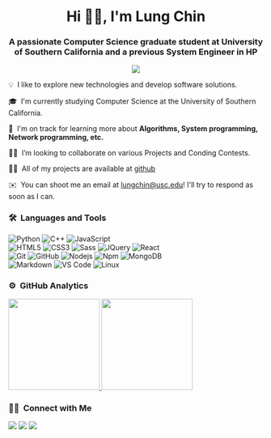 <h1 align="center">Hi 👋🏻, I'm Lung Chin</h1>
<h3 align="center">A passionate Computer Science graduate student at University of Southern California and a previous System Engineer in HP</h3>
	
<p align="center">
  <img src="https://komarev.com/ghpvc/?username=studentBC&color=blueviolet&style=flat">
</p>

💡 &nbsp;I like to explore new technologies and develop software solutions.

🎓 &nbsp;I'm currently studying Computer Science at the University of Southern California.

🌱 &nbsp;I'm on track for learning more about **Algorithms, System programming, Network programming, etc.**

🤝🏻 &nbsp;I’m looking to collaborate on various Projects and Conding Contests.

👨‍💻 &nbsp;All of my projects are available at [github](https://github.com/studentBC?tab=repositories)

✉️ &nbsp;You can shoot me an email at lungchin@usc.edu! I'll try to respond as soon as I can.

### 🛠 &nbsp;Languages and Tools

![Python](http://img.shields.io/badge/-Python-3776AB?style=for-the-badge&logo=python&logoColor=ffffff)
![C++](https://img.shields.io/badge/C%2B%2B-00599C?style=for-the-badge&logo=c%2B%2B&logoColor=white)
![JavaScript](https://img.shields.io/badge/-JavaScript-%23F7DF1C?style=for-the-badge&logo=javascript&logoColor=000000&labelColor=%23F7DF1C&color=%23FFCE5A)
<br>
![HTML5](https://img.shields.io/badge/-HTML5-%23E44D27?style=for-the-badge&logo=html5&logoColor=ffffff)
![CSS3](https://img.shields.io/badge/-CSS3-%231572B6?style=for-the-badge&logo=css3)
![Sass](https://img.shields.io/badge/-Sass-%23CC6699?style=for-the-badge&logo=sass&logoColor=ffffff)
![JQuery](https://img.shields.io/badge/jQuery-0769AD?style=for-the-badge&logo=jquery&logoColor=white)
![React](https://img.shields.io/badge/-React-61DAFB?style=for-the-badge&logo=react&logoColor=ffffff)
<br>
![Git](https://img.shields.io/badge/-Git-%23F05032?style=for-the-badge&logo=git&logoColor=%23ffffff)
![GitHub](https://img.shields.io/badge/-GitHub-181717?style=for-the-badge&logo=github)
![Nodejs](https://img.shields.io/badge/-Nodejs-339933?style=for-the-badge&logo=Node.js&logoColor=ffffff)
![Npm](https://img.shields.io/badge/-npm-CB3837?style=for-the-badge&logo=npm)
![MongoDB](https://img.shields.io/badge/MongoDB-4EA94B?style=for-the-badge&logo=mongodb&logoColor=white)
<br>
![Markdown](https://img.shields.io/badge/Markdown-000000?style=for-the-badge&logo=markdown&logoColor=white)
![VS Code](http://img.shields.io/badge/-VS%20Code-007ACC?style=for-the-badge&logo=visual-studio-code&logoColor=ffffff)
![Linux](http://img.shields.io/badge/-Linux-0078D6?style=for-the-badge&logo=linux&logoColor=ffffff)
<br/>

### ⚙️ &nbsp;GitHub Analytics

<a href="https://github.com/studentBC">
  <img height="180em" src="https://github-readme-stats-eight-theta.vercel.app/api?username=studentBC&show_icons=true&theme=algolia&include_all_commits=true&count_private=true"/>
  <img height="180em" src="https://github-readme-stats-eight-theta.vercel.app/api/top-langs/?username=studentBC&layout=compact&langs_count=8&theme=algolia"/>
</a>

### 🤝🏻 &nbsp;Connect with Me

<p>
<a href="https://linkedin.com/in/lung-chin-332665bb"><img src="https://img.shields.io/badge/-Lung Chin-0077B5?style=flat&logo=Linkedin&logoColor=white"/></a>
<a href="mailto:lungchin@usc.edu"><img src="https://img.shields.io/badge/-lung chin@usc.edu-D14836?style=flat&logo=Gmail&logoColor=white"/></a>
<a href="https://facebook.com/ben.chin.5283"><img src="https://img.shields.io/badge/-@lung chin-1877F2?style=flat&logo=Facebook&logoColor=white"/></a>
</p>
